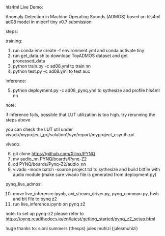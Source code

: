 hls4ml Live Demo:

Anomaly Detection in Machine Operating Sounds (ADMOS) based on hls4ml ad08 model in mlperf tiny v0.7 submission


steps:

training:

1. run conda env create -f environment.yml and conda activate tiny
2. run get_data.sh to download ToyADMOS dataset and get processed_data
3. python train.py -c ad08.yml to train nn
4. python test.py -c ad08.yml to test auc

inference:

5. python deployment.py -c ad08_pynq.yml to sythesize and profile hls4ml nn

note: 

if inference fails, possible that LUT utilization is too high. try rerunning the steps above 

you can check the LUT util under vivado/myproject_prj/solution1/syn/report/myproject_csynth.rpt

vivado:

6. git clone https://github.com/Xilinx/PYNQ
7. mv audio_nn PYNQ/boards/Pynq-Z2
8. cd PYNQ/boards/Pynq-Z2/audio_nn
9. vivado -mode batch -source project.tcl to sythesize and build bitfile with audio module (make sure vivado file is generated from deployment.py)

pynq_live_admos:

10. move live_inference.ipynb, axi_stream_driver.py, pynq_common.py, hwh and bit file to pynq z2
11. run live_inference.ipynb on pynq z2

note: to set up pynq-z2 please refer to https://pynq.readthedocs.io/en/latest/getting_started/pynq_z2_setup.html

huge thanks to: 
sioni summers (thesps)
jules muhizi (julesmuhizi)
